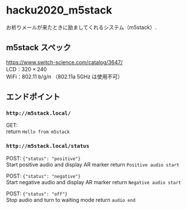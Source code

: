 # hacku2020_m5stack

お祈りメールが来たときに励ましてくれるシステム（m5stack）.

## m5stack スペック

https://www.switch-science.com/catalog/3647/  
LCD：$320\times240$  
WiFi：802.11 b/g/n （802.11a 5GHz は使用不可）

## エンドポイント

### `http://m5stack.local/`

GET:  
return `Hello from m5stack`

### `http://m5stack.local/status`

POST: `{"status": "positive"}`  
Start positive audio and display AR marker
return `Positive audio start`

POST: `{"status": "negative"}`  
Start negative audio and display AR marker
return `Negative audio start`

POST: `{"status": "off"}`  
Stop audio and turn to waiting mode
return `audio end`
